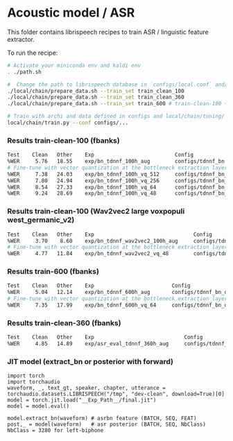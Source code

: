 Acoustic model / ASR
===

This folder contains librispeech recipes to train ASR / linguistic feature extractor.

To run the recipe:

```bash
# Activate your miniconda env and kaldi env
. ./path.sh

#  Change the path to librispeech database in `configs/local.conf` and/or use `local/download_libri.sh`
./local/chain/prepare_data.sh --train_set train_clean_100
./local/chain/prepare_data.sh --train_set train_clean_360
./local/chain/prepare_data.sh --train_set train_600 # train-clean-100 + train-other-500

# Train with archi and data defined in configs and local/chain/tuning/ (configs: model_file)
local/chain/train.py --conf configs/...
```


### Results train-clean-100 (fbanks)
```sh
Test    Clean   Other    Exp                          Config
%WER     5.76   18.55    exp/bn_tdnnf_100h_aug        configs/tdnnf_bn
# Fine-tune with vector quantization at the bottleneck extraction layer
%WER     7.38   24.03    exp/bn_tdnnf_100h_vq_512     configs/tdnnf_bn_vq
%WER     7.80   24.94    exp/bn_tdnnf_100h_vq_256     configs/tdnnf_bn_vq
%WER     8.54   27.33    exp/bn_tdnnf_100h_vq_64      configs/tdnnf_bn_vq
%WER     9.24   28.69    exp/bn_tdnnf_100h_vq_48      configs/tdnnf_bn_vq
```


### Results train-clean-100 (Wav2vec2 large voxpopuli west_germanic_v2)

```sh
Test    Clean   Other    Exp                                Config
%WER     3.70    8.60    exp/bn_tdnnf_wav2vec2_100h_aug     configs/tdnnf_bn_wav2vec2
# Fine-tune with vector quantization at the bottleneck extraction layer
%WER     4.77   11.84    exp/bn_tdnnf_wav2vec2_vq_48        configs/tdnnf_bn_wav2vec2_vq
```

### Results train-600 (fbanks)
```sh
Test    Clean   Other    Exp                         Config
%WER     5.04   12.14    exp/bn_tdnnf_600h_aug       configs/tdnnf_bn_data_large
# Fine-tune with vector quantization at the bottleneck extraction layer
%WER     7.35   17.99    exp/bn_tdnnf_600h_vq_64     configs/tdnnf_bn_data_large_vq
```

### Results train-clean-360 (fbanks)
```sh
Test    Clean   Other    Exp                             Config
%WER     4.85   14.89    exp/asr_eval_tdnnf_360h_aug     configs/tdnnf_asr_eval
```


### JIT model (extract_bn or posterior with forward)

```python3
import torch
import torchaudio
waveform, _, text_gt, speaker, chapter, utterance = torchaudio.datasets.LIBRISPEECH("/tmp", "dev-clean", download=True)[0]
model = torch.jit.load("__Exp_Path__/final.jit")
model = model.eval()

model.extract_bn(waveform) # asrbn feature (BATCH, SEQ, FEAT)
post,_ = model(waveform)   # asr posterior (BATCH, SEQ, NbClass) NbClass = 3280 for left-biphone
```
